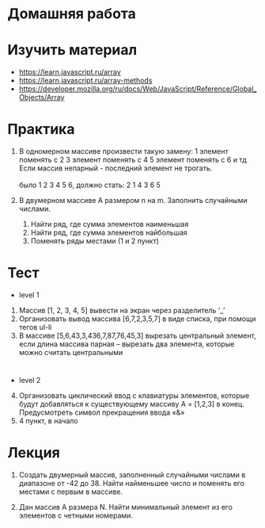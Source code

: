 ﻿# Домашняя работа

# Изучить материал

* https://learn.javascript.ru/array
* https://learn.javascript.ru/array-methods
* https://developer.mozilla.org/ru/docs/Web/JavaScript/Reference/Global_Objects/Array


# Практика

1) В одномерном массиве произвести такую замену:
1 элемент поменять с 2
3 элемент поменять с 4
5 элемент поменять с 6
и тд
Если массив непарный - последний элемент не трогать.<br><br>
было 1 2 3 4 5 6, должно стать: 2 1 4 3 6 5

2) В двумерном массиве A размером n на m. Заполнить случайными числами.
    1. Найти ряд, где сумма элементов наименьшая
    2. Найти ряд, где сумма элементов найбольшая
    3. Поменять ряды местами (1 и 2 пункт)

# Тест
- level 1
1) Массив [1, 2, 3, 4, 5] вывести на экран через разделитель ‘_’
2) Организовать вывод массива [6,7,2,3,5,7] в виде списка, при помощи тегов ul-li
3) В массиве [5,6,43,3,436,7,87,76,45,3] вырезать центральный элемент, если длина массива парная – вырезать два элемента, которые можно считать центральными
#
- level 2
4) Организовать циклический ввод с клавиатуры элементов, которые будут добавляться к существующему массиву A = [1,2,3]  в конец. Предусмотреть символ прекращения ввода «&»
5) 4 пункт, в начало

# Лекция

1) Создать двумерный массив, заполненный случайными числами в диапазоне от -42 до 38. Найти найменьшее число и поменять его местами с первым в массиве.

2) Дан массив A размера N. Найти минимальный элемент из его элементов с четными номерами.

   



